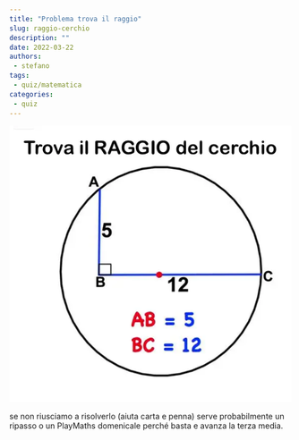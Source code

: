 ```yaml
---
title: "Problema trova il raggio"
slug: raggio-cerchio
description: ""
date: 2022-03-22
authors: 
 - stefano
tags:
 - quiz/matematica
categories:
 - quiz
---
```

![quiz](../../../assets/img/quiz/raggio-cerchio.webp)

se non riusciamo a risolverlo (aiuta carta e penna) serve probabilmente un ripasso o un PlayMaths domenicale perché basta e avanza la terza media.
